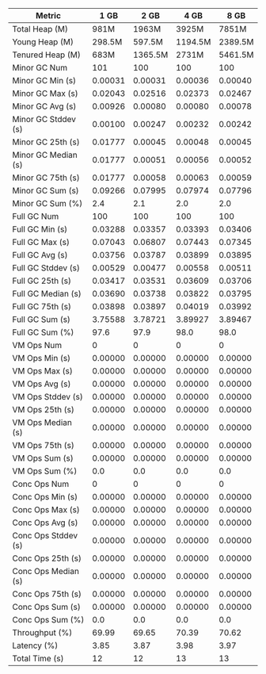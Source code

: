 | Metric | 1 GB | 2 GB | 4 GB | 8 GB |
|------|----|----|----|----|
| Total Heap (M) | 981M | 1963M | 3925M | 7851M |
| Young Heap (M) | 298.5M | 597.5M | 1194.5M | 2389.5M |
| Tenured Heap (M) | 683M | 1365.5M | 2731M | 5461.5M |
| Minor GC Num | 101 | 100 | 100 | 100 |
| Minor GC Min (s) | 0.00031 | 0.00031 | 0.00036 | 0.00040 |
| Minor GC Max (s) | 0.02043 | 0.02516 | 0.02373 | 0.02467 |
| Minor GC Avg (s) | 0.00926 | 0.00080 | 0.00080 | 0.00078 |
| Minor GC Stddev (s) | 0.00100 | 0.00247 | 0.00232 | 0.00242 |
| Minor GC 25th (s) | 0.01777 | 0.00045 | 0.00048 | 0.00045 |
| Minor GC Median (s) | 0.01777 | 0.00051 | 0.00056 | 0.00052 |
| Minor GC 75th (s) | 0.01777 | 0.00058 | 0.00063 | 0.00059 |
| Minor GC Sum (s) | 0.09266 | 0.07995 | 0.07974 | 0.07796 |
| Minor GC Sum (%) | 2.4 | 2.1 | 2.0 | 2.0 |
| Full GC Num | 100 | 100 | 100 | 100 |
| Full GC Min (s) | 0.03288 | 0.03357 | 0.03393 | 0.03406 |
| Full GC Max (s) | 0.07043 | 0.06807 | 0.07443 | 0.07345 |
| Full GC Avg (s) | 0.03756 | 0.03787 | 0.03899 | 0.03895 |
| Full GC Stddev (s) | 0.00529 | 0.00477 | 0.00558 | 0.00511 |
| Full GC 25th (s) | 0.03417 | 0.03531 | 0.03609 | 0.03706 |
| Full GC Median (s) | 0.03690 | 0.03738 | 0.03822 | 0.03795 |
| Full GC 75th (s) | 0.03898 | 0.03897 | 0.04019 | 0.03992 |
| Full GC Sum (s) | 3.75588 | 3.78721 | 3.89927 | 3.89467 |
| Full GC Sum (%) | 97.6 | 97.9 | 98.0 | 98.0 |
| VM Ops Num | 0 | 0 | 0 | 0 |
| VM Ops Min (s) | 0.00000 | 0.00000 | 0.00000 | 0.00000 |
| VM Ops Max (s) | 0.00000 | 0.00000 | 0.00000 | 0.00000 |
| VM Ops Avg (s) | 0.00000 | 0.00000 | 0.00000 | 0.00000 |
| VM Ops Stddev (s) | 0.00000 | 0.00000 | 0.00000 | 0.00000 |
| VM Ops 25th (s) | 0.00000 | 0.00000 | 0.00000 | 0.00000 |
| VM Ops Median (s) | 0.00000 | 0.00000 | 0.00000 | 0.00000 |
| VM Ops 75th (s) | 0.00000 | 0.00000 | 0.00000 | 0.00000 |
| VM Ops Sum (s) | 0.00000 | 0.00000 | 0.00000 | 0.00000 |
| VM Ops Sum (%) | 0.0 | 0.0 | 0.0 | 0.0 |
| Conc Ops Num | 0 | 0 | 0 | 0 |
| Conc Ops Min (s) | 0.00000 | 0.00000 | 0.00000 | 0.00000 |
| Conc Ops Max (s) | 0.00000 | 0.00000 | 0.00000 | 0.00000 |
| Conc Ops Avg (s) | 0.00000 | 0.00000 | 0.00000 | 0.00000 |
| Conc Ops Stddev (s) | 0.00000 | 0.00000 | 0.00000 | 0.00000 |
| Conc Ops 25th (s) | 0.00000 | 0.00000 | 0.00000 | 0.00000 |
| Conc Ops Median (s) | 0.00000 | 0.00000 | 0.00000 | 0.00000 |
| Conc Ops 75th (s) | 0.00000 | 0.00000 | 0.00000 | 0.00000 |
| Conc Ops Sum (s) | 0.00000 | 0.00000 | 0.00000 | 0.00000 |
| Conc Ops Sum (%) | 0.0 | 0.0 | 0.0 | 0.0 |
| Throughput (%) | 69.99 | 69.65 | 70.39 | 70.62 |
| Latency (%) | 3.85 | 3.87 | 3.98 | 3.97 |
| Total Time (s) | 12 | 12 | 13 | 13 |
